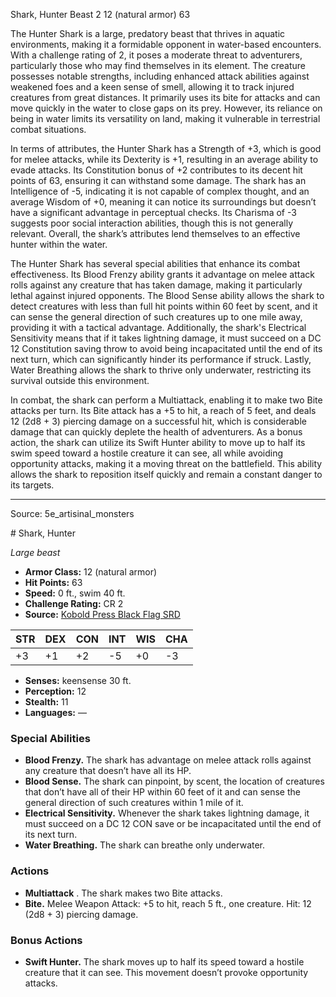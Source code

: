 <MonsterName/>Shark, Hunter</MonsterName>
<CreatureType/>Beast</CreatureType>
<CR/>2</CR>
<AC/>12 (natural armor)</AC>
<HP/>63</HP>
<summary>The Hunter Shark is a large, predatory beast that thrives in aquatic environments, making it a formidable opponent in water-based encounters. With a challenge rating of 2, it poses a moderate threat to adventurers, particularly those who may find themselves in its element. The creature possesses notable strengths, including enhanced attack abilities against weakened foes and a keen sense of smell, allowing it to track injured creatures from great distances. It primarily uses its bite for attacks and can move quickly in the water to close gaps on its prey. However, its reliance on being in water limits its versatility on land, making it vulnerable in terrestrial combat situations.</summary>

<detail>

In terms of attributes, the Hunter Shark has a Strength of +3, which is good for melee attacks, while its Dexterity is +1, resulting in an average ability to evade attacks. Its Constitution bonus of +2 contributes to its decent hit points of 63, ensuring it can withstand some damage. The shark has an Intelligence of -5, indicating it is not capable of complex thought, and an average Wisdom of +0, meaning it can notice its surroundings but doesn’t have a significant advantage in perceptual checks. Its Charisma of -3 suggests poor social interaction abilities, though this is not generally relevant. Overall, the shark’s attributes lend themselves to an effective hunter within the water.

The Hunter Shark has several special abilities that enhance its combat effectiveness. Its Blood Frenzy ability grants it advantage on melee attack rolls against any creature that has taken damage, making it particularly lethal against injured opponents. The Blood Sense ability allows the shark to detect creatures with less than full hit points within 60 feet by scent, and it can sense the general direction of such creatures up to one mile away, providing it with a tactical advantage. Additionally, the shark's Electrical Sensitivity means that if it takes lightning damage, it must succeed on a DC 12 Constitution saving throw to avoid being incapacitated until the end of its next turn, which can significantly hinder its performance if struck. Lastly, Water Breathing allows the shark to thrive only underwater, restricting its survival outside this environment.

In combat, the shark can perform a Multiattack, enabling it to make two Bite attacks per turn. Its Bite attack has a +5 to hit, a reach of 5 feet, and deals 12 (2d8 + 3) piercing damage on a successful hit, which is considerable damage that can quickly deplete the health of adventurers. As a bonus action, the shark can utilize its Swift Hunter ability to move up to half its swim speed toward a hostile creature it can see, all while avoiding opportunity attacks, making it a moving threat on the battlefield. This ability allows the shark to reposition itself quickly and remain a constant danger to its targets.</detail>



---

Source: 5e_artisinal_monsters

<statblock>
# Shark, Hunter

*Large beast*

- **Armor Class:** 12 (natural armor)
- **Hit Points:** 63
- **Speed:** 0 ft., swim 40 ft.
- **Challenge Rating:** CR 2
- **Source:** [Kobold Press Black Flag SRD](https://koboldpress.com/black-flag-roleplaying/)

| STR | DEX | CON | INT | WIS | CHA |
| --- | --- | --- | --- | --- | --- |
| +3 | +1 | +2 | -5 | +0 | -3 |

- **Senses:** keensense 30 ft.
- **Perception:** 12
- **Stealth:** 11
- **Languages:** —

### Special Abilities

- **Blood Frenzy.** The shark has advantage on melee attack rolls against any creature that doesn’t have all its HP.
- **Blood Sense.** The shark can pinpoint, by scent, the location of creatures that don’t have all of their HP within 60 feet of it and can sense the general direction of such creatures within 1 mile of it.
- **Electrical Sensitivity.** Whenever the shark takes lightning damage, it must succeed on a DC 12 CON save or be incapacitated until the end of its next turn.
- **Water Breathing.** The shark can breathe only underwater.

### Actions

- **Multiattack** . The shark makes two Bite attacks.
- **Bite.** Melee Weapon Attack: +5 to hit, reach 5 ft., one creature. Hit: 12 (2d8 + 3) piercing damage.

### Bonus Actions

- **Swift Hunter.** The shark moves up to half its speed toward a hostile creature that it can see. This movement doesn’t provoke opportunity attacks.

</statblock>


